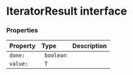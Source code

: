 # IteratorResult<T> interface





### Properties

| Property	   | Type	| Description|
|:-------------|:-------|:-----------|
|`done:`      |` boolean` |  |
|`value:`      |` T` |  |




